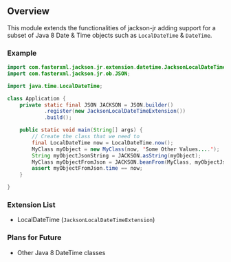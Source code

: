 ## Overview

This module extends the functionalities of jackson-jr adding support for a subset of Java 8 Date & Time objects such as `LocalDateTime` & `DateTime`.

### Example

```java
import com.fasterxml.jackson.jr.extension.datetime.JacksonLocalDateTimeExtension;
import com.fasterxml.jackson.jr.ob.JSON;

import java.time.LocalDateTime;

class Application {
    private static final JSON JACKSON = JSON.builder()
            .register(new JacksonLocalDateTimeExtension())
            .build();

    public static void main(String[] args) {
        // Create the class that we need to  
        final LocalDateTime now = LocalDateTime.now();
        MyClass myObject = new MyClass(now, 'Some Other Values....');
        String myObjectJsonString = JACKSON.asString(myObject);
        MyClass myObjectFromJson = JACKSON.beanFrom(MyClass, myObjectJsonString);
        assert myObjectFromJson.time == now;
    }

}
```

### Extension List
- LocalDateTime (`JacksonLocalDateTimeExtension`)

### Plans for Future
- Other Java 8 DateTime classes
